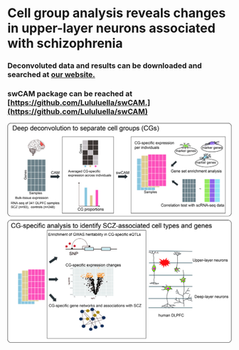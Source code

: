 # Cell group analysis reveals changes in upper-layer neurons associated with schizophrenia

### Deconvoluted data and results can be downloaded and searched at [our website.](http://lbpg.upstate.edu/module_search/)
### swCAM package can be reached at [https://github.com/Lululuella/swCAM.](https://github.com/Lululuella/swCAM)

![image](https://github.com/RujiaDai/CellSpecificAnalysis/blob/master/figures/figures1.jpg)
